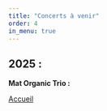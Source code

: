 ```yaml
---
title: "Concerts à venir"
order: 4
in_menu: true
---
```

<h2>2025 :</h2>

<p1><b>Mat Organic Trio :</b></p1> 

<a href="index.html" class="bouton">Accueil</a> 